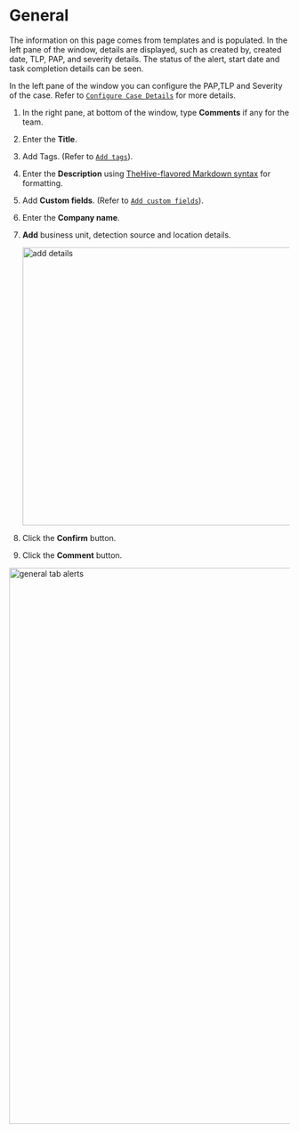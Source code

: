 # General 

The information on this page comes from templates and is populated. In the left pane of the window, details are displayed, such as created by, created date, TLP, PAP, and severity details. The status of the alert, start date and task completion details can be seen. 

In the left pane of the window you can configure the PAP,TLP and Severity of the case. 
Refer to [`Configure Case Details`](../cases-description/configure-pap-tlp-severity.md) for more details. 

1. In the right pane, at bottom of the window, type **Comments** if any for the team. 
1. Enter the **Title**.
1. Add Tags. (Refer to [`Add tags`](../tags/add-tags.md)).
1. Enter the **Description** using [TheHive-flavored Markdown syntax](../../../thehive-flavored-markdown.md) for formatting. 
1. Add **Custom fields**. (Refer to [`Add custom fields`](../custom-fields/add-custom-fields.md)).
1. Enter the **Company name**. 
1. **Add** business unit, detection source and location details. 

    <img src="/thehive/images/user-guides/analyst-corner/cases-description/cases-description-add-details.png" alt="add details" width="500" height="500"/>
    
1. Click the **Confirm** button. 
1. Click the **Comment** button. 

<img src="/thehive/images/user-guides/analyst-corner/cases-description/cases-description-go-to-details-page.png" alt="general tab alerts" width="1000" height="1000"/>